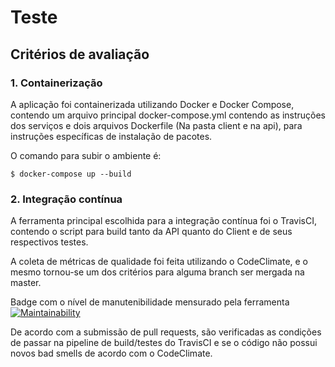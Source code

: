 # Teste

## Critérios de avaliação

### 1. Containerização

A aplicação foi containerizada utilizando Docker e Docker Compose, contendo um arquivo principal docker-compose.yml contendo as instruções dos serviços e dois arquivos Dockerfile (Na pasta client e na api), para instruções específicas de instalação de pacotes.

O comando para subir o ambiente é:

    $ docker-compose up --build


### 2. Integração contínua

A ferramenta principal escolhida para a integração contínua foi o TravisCI, contendo o script para build tanto da API quanto do Client e de seus respectivos testes.

A coleta de métricas de qualidade foi feita utilizando o CodeClimate, e o mesmo tornou-se um dos critérios para alguma branch ser mergada na master.

Badge com o nível de manutenibilidade mensurado pela ferramenta
[![Maintainability](https://api.codeclimate.com/v1/badges/87d3e9ee6d535eb5d8bf/maintainability)](https://codeclimate.com/github/WillAllmeida/Trabalho-Individual-2020-1/maintainability)

De acordo com a submissão de pull requests, são verificadas as condições de passar na pipeline de build/testes do TravisCI e se o código não possui novos bad smells de acordo com o CodeClimate.
